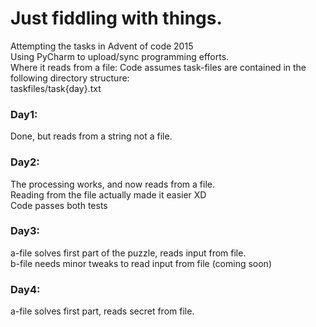 # Just fiddling with things.

Attempting the tasks in Advent of code 2015\
Using PyCharm to upload/sync programming efforts.\
Where it reads from a file:
Code assumes task-files are contained in the following directory structure:\
taskfiles/task{day}.txt

### Day1:

Done, but reads from a string not a file.

### Day2:

The processing works, and now reads from a file.\
Reading from the file actually made it easier XD\
Code passes both tests
### Day3:

a-file solves first part of the puzzle, reads input from file.\
b-file needs minor tweaks to read input from file (coming soon)

### Day4:

a-file solves first part, reads secret from file.